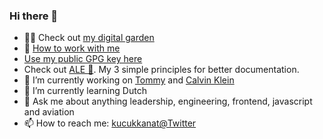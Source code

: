 ### Hi there 👋

- ☝🏻 Check out [my digital garden](https://publish.obsidian.md/kucukkanat)
- 📜 [How to work with me](howtowork.md)
- [Use my public GPG key here](https://github.com/kucukkanat.gpg)
- Check out [ALE 🍺](https://github.com/kucukkanat/kucukkanat/blob/master/howtowork.md#documentation). My 3 simple principles for better documentation.
- 🔭 I’m currently working on [Tommy](https://tommy.com) and [Calvin Klein](https://calvinklein.com)
- 🌱 I’m currently learning Dutch 
- 💬 Ask me about anything leadership, engineering, frontend, javascript and aviation 
- 📫 How to reach me: [kucukkanat@Twitter](twitter.com/kucukkanat)


